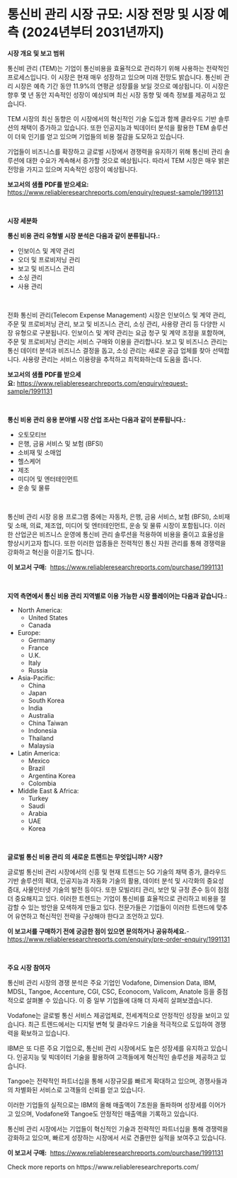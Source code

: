 <p><h1>통신비 관리 시장 규모: 시장 전망 및 시장 예측 (2024년부터 2031년까지)</h1></p><p><strong>시장 개요 및 보고 범위</strong></p>
<p><p>통신비 관리 (TEM)는 기업이 통신비용을 효율적으로 관리하기 위해 사용하는 전략적인 프로세스입니다. 이 시장은 현재 매우 성장하고 있으며 미래 전망도 밝습니다. 통신비 관리 시장은 예측 기간 동안 11.9%의 연평균 성장률을 보일 것으로 예상됩니다. 이 시장은 향후 몇 년 동안 지속적인 성장이 예상되며 최신 시장 동향 및 예측 정보를 제공하고 있습니다.</p><p>TEM 시장의 최신 동향은 이 시장에서의 혁신적인 기술 도입과 함께 클라우드 기반 솔루션의 채택이 증가하고 있습니다. 또한 인공지능과 빅데이터 분석을 활용한 TEM 솔루션이 더욱 인기를 얻고 있으며 기업들의 비용 절감을 도모하고 있습니다.</p><p>기업들이 비즈니스를 확장하고 글로벌 시장에서 경쟁력을 유지하기 위해 통신비 관리 솔루션에 대한 수요가 계속해서 증가할 것으로 예상됩니다. 따라서 TEM 시장은 매우 밝은 전망을 가지고 있으며 지속적인 성장이 예상됩니다.</p></p>
<p><strong>보고서의 샘플 PDF를 받으세요:</strong> <a href="https://www.reliableresearchreports.com/enquiry/request-sample/1991131">https://www.reliableresearchreports.com/enquiry/request-sample/1991131</a></p>
<p>&nbsp;</p>
<p><strong>시장 세분화</strong></p>
<p><strong>통신 비용 관리 유형별 시장 분석은 다음과 같이 분류됩니다.:</strong></p>
<p><ul><li>인보이스 및 계약 관리</li><li>오더 및 프로비저닝 관리</li><li>보고 및 비즈니스 관리</li><li>소싱 관리</li><li>사용 관리</li></ul></p>
<p>&nbsp;</p>
<p><p>전화 통신비 관리(Telecom Expense Management) 시장은 인보이스 및 계약 관리, 주문 및 프로비저닝 관리, 보고 및 비즈니스 관리, 소싱 관리, 사용량 관리 등 다양한 시장 유형으로 구분됩니다. 인보이스 및 계약 관리는 요금 청구 및 계약 조정을 포함하며, 주문 및 프로비저닝 관리는 서비스 구매와 이용을 관리합니다. 보고 및 비즈니스 관리는 통신 데이터 분석과 비즈니스 결정을 돕고, 소싱 관리는 새로운 공급 업체를 찾아 선택합니다. 사용량 관리는 서비스 이용량을 추적하고 최적화하는데 도움을 줍니다.</p></p>
<p><strong>보고서의 샘플 PDF를 받으세요:</strong>&nbsp;<a href="https://www.reliableresearchreports.com/enquiry/request-sample/1991131">https://www.reliableresearchreports.com/enquiry/request-sample/1991131</a></p>
<p>&nbsp;</p>
<p><strong> 통신 비용 관리 응용 분야별 시장 산업 조사는 다음과 같이 분류됩니다.:</strong></p>
<p><ul><li>오토모티브</li><li>은행, 금융 서비스 및 보험 (BFSI)</li><li>소비재 및 소매업</li><li>헬스케어</li><li>제조</li><li>미디어 및 엔터테인먼트</li><li>운송 및 물류</li></ul></p>
<p>&nbsp;</p>
<p><p>통신비 관리 시장 응용 프로그램 중에는 자동차, 은행, 금융 서비스, 보험 (BFSI), 소비재 및 소매, 의료, 제조업, 미디어 및 엔터테인먼트, 운송 및 물류 시장이 포함됩니다. 이러한 산업군은 비즈니스 운영에 통신비 관리 솔루션을 적용하여 비용을 줄이고 효율성을 향상시키고자 합니다. 또한 이러한 업종들은 전력적인 통신 자원 관리를 통해 경쟁력을 강화하고 혁신을 이끌기도 합니다.</p></p>
<p><strong>이 보고서 구매:</strong>&nbsp; <a href="https://www.reliableresearchreports.com/purchase/1991131">https://www.reliableresearchreports.com/purchase/1991131</a></p>
<p>&nbsp;</p>
<p><strong>지역 측면에서 통신 비용 관리 지역별로 이용 가능한 시장 플레이어는 다음과 같습니다.:</strong></p>
<p><ul>
    <li>
        North America:
        <ul>
            <li>United States</li>
            <li>Canada</li>
        </ul>
    </li>
    <li>
        Europe:
        <ul>
            <li>Germany</li>
            <li>France</li>
            <li>U.K.</li>
            <li>Italy</li>
            <li>Russia</li>
        </ul>
    </li>
    <li>
        Asia-Pacific:
        <ul>
            <li>China</li>
            <li>Japan</li>
            <li>South Korea</li>
            <li>India</li>
            <li>Australia</li>
            <li>China Taiwan</li>
            <li>Indonesia</li>
            <li>Thailand</li>
            <li>Malaysia</li>
        </ul>
    </li>
    <li>
        Latin America:
        <ul>
            <li>Mexico</li>
            <li>Brazil</li>
            <li>Argentina Korea</li>
            <li>Colombia</li>
        </ul>
    </li>
    <li>
        Middle East & Africa:
        <ul>
            <li>Turkey</li>
            <li>Saudi</li>
            <li>Arabia</li>
            <li>UAE</li>
            <li>Korea</li>
        </ul>
    </li>
    </ul></p>
<p>&nbsp;</p>
<p><strong>글로벌 통신 비용 관리 의 새로운 트렌드는 무엇입니까? 시장?</strong></p>
<p><p>글로벌 통신비 관리 시장에서의 신흥 및 현재 트렌드는 5G 기술의 채택 증가, 클라우드 기반 솔루션의 확대, 인공지능과 자동화 기술의 활용, 데이터 분석 및 시각화의 중요성 증대, 사물인터넷 기술의 발전 등이다. 또한 모빌리티 관리, 보안 및 규정 준수 등이 점점 더 중요해지고 있다. 이러한 트렌드는 기업이 통신비를 효율적으로 관리하고 비용을 절감할 수 있는 방안을 모색하게 만들고 있다. 전문가들은 기업들이 이러한 트렌드에 맞추어 유연하고 혁신적인 전략을 구상해야 한다고 조언하고 있다.</p></p>
<p><strong>이 보고서를 구매하기 전에 궁금한 점이 있으면 문의하거나 공유하세요.</strong>- <a href="https://www.reliableresearchreports.com/enquiry/pre-order-enquiry/1991131">https://www.reliableresearchreports.com/enquiry/pre-order-enquiry/1991131</a></p>
<p>&nbsp;</p>
<p><strong>주요 시장 참여자</strong></p>
<p><p>통신비 관리 시장의 경쟁 분석은 주요 기업인 Vodafone, Dimension Data, IBM, MDSL, Tangoe, Accenture, CGI, CSC, Econocom, Valicom, Anatole 등을 중점적으로 살펴볼 수 있습니다. 이 중 일부 기업들에 대해 더 자세히 살펴보겠습니다.</p><p>Vodafone는 글로벌 통신 서비스 제공업체로, 전세계적으로 안정적인 성장을 보이고 있습니다. 최근 트렌드에서는 디지털 변혁 및 클라우드 기술을 적극적으로 도입하여 경쟁력을 확보하고 있습니다.</p><p>IBM은 또 다른 주요 기업으로, 통신비 관리 시장에서도 높은 성장세를 유지하고 있습니다. 인공지능 및 빅데이터 기술을 활용하여 고객들에게 혁신적인 솔루션을 제공하고 있습니다.</p><p>Tangoe는 전략적인 파트너십을 통해 시장규모를 빠르게 확대하고 있으며, 경쟁사들과의 차별화된 서비스로 고객들의 신뢰를 얻고 있습니다.</p><p>이러한 기업들의 실적으로는 IBM의 올해 매출액이 7조원을 돌파하며 성장세를 이어가고 있으며, Vodafone와 Tangoe도 안정적인 매출액을 기록하고 있습니다.</p><p>통신비 관리 시장에서는 기업들이 혁신적인 기술과 전략적인 파트너십을 통해 경쟁력을 강화하고 있으며, 빠르게 성장하는 시장에서 서로 견줄만한 실적을 보여주고 있습니다.</p></p>
<p><strong>이 보고서 구매:</strong>&nbsp;&nbsp;<a href="https://www.reliableresearchreports.com/purchase/1991131">https://www.reliableresearchreports.com/purchase/1991131</a></p>
<p>Check more reports on https://www.reliableresearchreports.com/</p>

